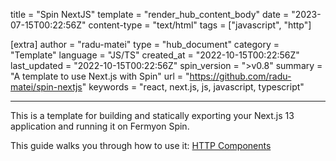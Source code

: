 title = "Spin NextJS"
template = "render_hub_content_body"
date = "2023-07-15T00:22:56Z"
content-type = "text/html"
tags = ["javascript", "http"]

[extra]
author = "radu-matei"
type = "hub_document"
category = "Template"
language = "JS/TS"
created_at = "2022-10-15T00:22:56Z"
last_updated = "2022-10-15T00:22:56Z"
spin_version = ">v0.8"
summary =  "A template to use Next.js with Spin"
url = "https://github.com/radu-matei/spin-nextjs"
keywords = "react, next.js, js, javascript, typescript"

---

This is a template for building and statically exporting your Next.js 13 application and running it on Fermyon Spin.

This guide walks you through how to use it: [HTTP Components](../../spin/javascript-components#http-components)